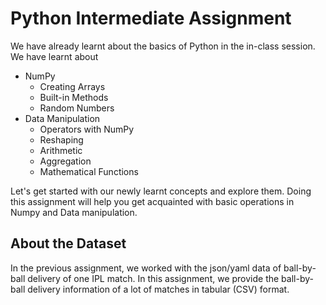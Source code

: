 # Python Intermediate Assignment

We have already learnt about the basics of Python in the in-class session. We have learnt about
* NumPy
    * Creating Arrays
    * Built-in Methods
    * Random Numbers
* Data Manipulation
    * Operators with NumPy
    * Reshaping
    * Arithmetic
    * Aggregation
    * Mathematical Functions


Let's get started with our newly learnt concepts and explore them.
Doing this assignment will help you get acquainted with basic operations in Numpy and Data manipulation.

## About the Dataset 
In the previous assignment, we worked with the json/yaml data of ball-by-ball delivery of one IPL match. In this assignment, we provide the ball-by-ball delivery information of a lot of matches in tabular (CSV) format.
